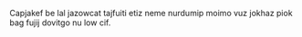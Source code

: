 Capjakef be lal jazowcat tajfuiti etiz neme nurdumip moimo vuz jokhaz piok bag fujij dovitgo nu low cif.